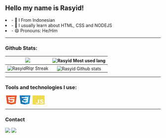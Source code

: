 ## Hello my name is Rasyid!

<div align="center">
  <div align="left" style="display: inline_block">
    <li>- 🔭 I From Indonesian</li>
    <li>- 🌱 I usually learn about HTML, CSS and NODEJS</li>
    <li>- 😄 Pronouns: He/Him</li>
  </div>
</div>

---

### Github Stats:

| <img width="450em" src="https://github-profile-trophy.vercel.app/?username=RasyidRlqr&theme=onestar&row=2&column=4&margin-w=10&margin-h=15&no-bg=true)](https://github.com/RasyidRlqr/github-profile-trophy"> | <img  width="450em" src="https://github-readme-stats.vercel.app/api/top-langs?username=RasyidRlqr&show_icons=true&locale=en&layout=compact&theme=vue-dark" alt="Rasyid Most used lang" /> |
| :-----------------------------------------------------------------------------------------------------------------------------------------------------------------------------------------------------: | :--------------------------------------------------------------------------------------------------------------------------------------------------------------------------------------: |
|                                           <img  width="450em"   src="https://streak-stats.demolab.com?user=RasyidRlqr&theme=vue-dark" alt="RasyidRlqr Streak" />                                           |  <img width="450em" align="center" alt="Rasyid Github stats"  src="https://github-readme-stats.vercel.app/api?username=RasyidRlqr&show_icons=true&count_private=true&theme=vue-dark" />   |
---

### Tools and technologies I use:

<div>
  <img align="center" alt="HTML" height="30" width="40" src="https://raw.githubusercontent.com/devicons/devicon/master/icons/html5/html5-original.svg">
  <img align="center" alt="CSS" height="30" width="40" src="https://raw.githubusercontent.com/devicons/devicon/master/icons/css3/css3-original.svg">
  <img align="center" alt="Js" height="30" width="40" src="https://raw.githubusercontent.com/devicons/devicon/master/icons/javascript/javascript-plain.svg">
</div>

---

### Contact

<div>
  <a href = "mailto:rasyidrlqr@gmail.com"><img src="https://img.shields.io/badge/-Gmail-%23333?style=for-the-badge&logo=gmail&logoColor=white" target="_blank"></a>
  <a href="https://instagram.com/Rasyid_Rlqr" target="_blank"><img src="https://img.shields.io/badge/-Instagram-%23E4405F?style=for-the-badge&logo=instagram&logoColor=white" target="_blank"></a>

  
</div>


